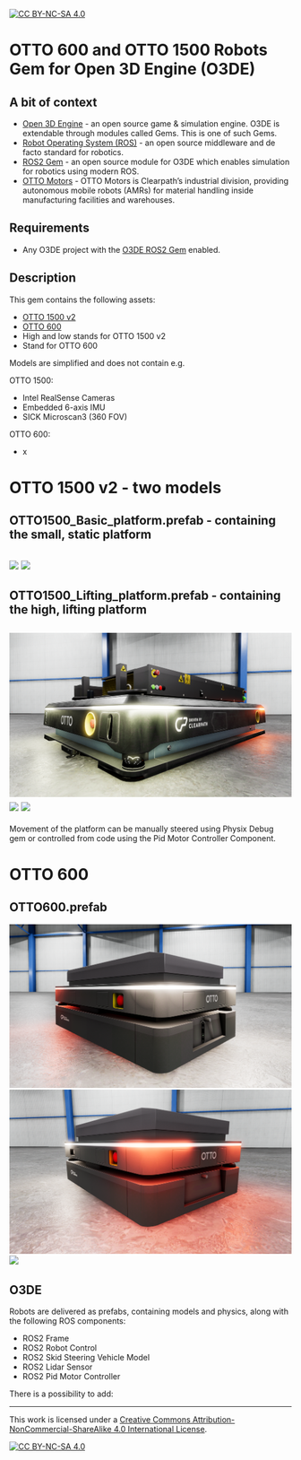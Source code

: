 [![CC BY-NC-SA 4.0][cc-by-nc-sa-shield]][cc-by-nc-sa]

# OTTO 600 and OTTO 1500 Robots Gem for Open 3D Engine (O3DE)

## A bit of context

* [Open 3D Engine](https:://o3de.org) - an open source game & simulation engine. O3DE is extendable through modules
  called Gems. This is one of such Gems.
* [Robot Operating System (ROS)](https://docs.ros.org/en/rolling/index.html) - an open source middleware and de facto
  standard for robotics.
* [ROS2 Gem](https://github.com/o3de/o3de-extras/tree/development/Gems/ROS2) - an open source module for O3DE which
  enables simulation for robotics using modern ROS.
* [OTTO Motors](https://ottomotors.com/) - OTTO Motors is Clearpath’s industrial division, providing autonomous mobile robots (AMRs) for material handling inside manufacturing facilities and warehouses.

## Requirements
- Any O3DE project with the [O3DE ROS2 Gem](https://github.com/o3de/o3de-extras/tree/development/Gems/ROS2) enabled.

## Description
This gem contains the following assets:
- [OTTO 1500 v2](https://ottomotors.com/1500)
- [OTTO 600](https://ottomotors.com/600)
- High and low stands for OTTO 1500 v2
- Stand for OTTO 600


Models are simplified and does not contain e.g. 

OTTO 1500:
- Intel RealSense Cameras
- Embedded 6-axis IMU
- SICK Microscan3 (360 FOV)

OTTO 600:
- x <!-- TODO: add missing staff -->

# OTTO 1500 v2 - two models

## OTTO1500_Basic_platform.prefab - containing the small, static platform
![](docs/images/OTTO1500_Basic_platform_front.png) <!-- TODO: change image with new fixed model -->
![](docs/images/OTTO1500_Basic_platform_top.png)
---

## OTTO1500_Lifting_platform.prefab - containing the high, lifting platform
![](docs/images/OTTO1500_Lifting_platform_front.png) <!-- TODO: change image with new fixed model -->
![](docs/images/OTTO1500_Lifting_platform_lift.png) <!-- TODO: change image with new fixed model -->
![](docs/images/OTTO1500_Lifting_platform_top.png)
---
Movement of the platform can be manually steered using Physix Debug gem or controlled from code using the Pid Motor Controller Component.

# OTTO 600
## OTTO600.prefab
![](docs/images/OTTO600_front.png)
![](docs/images/OTTO600_back.png)
![](docs/images/OTTO600_top.png)

## O3DE 
Robots are delivered as prefabs, containing models and physics, along with the following ROS components:
- ROS2 Frame
- ROS2 Robot Control
- ROS2 Skid Steering Vehicle Model
- ROS2 Lidar Sensor
- ROS2 Pid Motor Controller

There is a possibility to add:
<!-- TODO: add info about adding cameras etc. -->

---

This work is licensed under a
[Creative Commons Attribution-NonCommercial-ShareAlike 4.0 International License][cc-by-nc-sa].

[![CC BY-NC-SA 4.0][cc-by-nc-sa-image]][cc-by-nc-sa]

[cc-by-nc-sa]: http://creativecommons.org/licenses/by-nc-sa/4.0/
[cc-by-nc-sa-image]: https://licensebuttons.net/l/by-nc-sa/4.0/88x31.png
[cc-by-nc-sa-shield]: https://img.shields.io/badge/License-CC%20BY--NC--SA%204.0-lightgrey.svg
